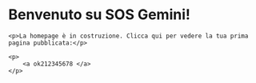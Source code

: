 <!DOCTYPE html>
<html lang="it">
<head>
    <meta charset="UTF-8">
    <meta name="viewport" content="width=device-width, initial-scale=1.0">
    <title>SOS Gemini - Indice Gatto</title>
</head>
<body>
    <h1>Benvenuto su SOS Gemini!</h1>
    
    <p>La homepage è in costruzione. Clicca qui per vedere la tua prima pagina pubblicata:</p>
    
    <p>
        <a ok212345678 </a>
    </p>
</body>
</html>
